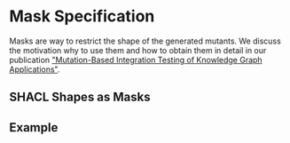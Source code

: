 # Mask Specification

Masks are way to restrict the shape of the generated mutants. We discuss the motivation why to use them and how to obtain them in detail in our publication ["Mutation-Based Integration Testing of Knowledge Graph Applications"](https://doi.org/10.1109/ISSRE62328.2024.00052).

## SHACL Shapes as Masks

## Example
